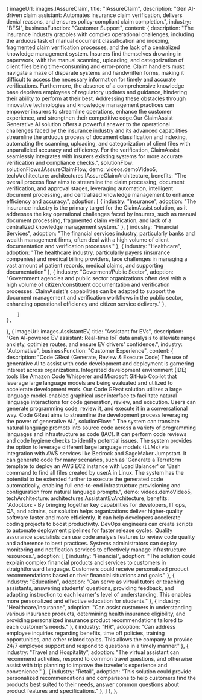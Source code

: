  {
    imageUrl: images.IAssureClaim,
    title: "IAssureClaim​",
    description: "Gen AI-driven claim assistant: Automates insurance claim verification, delivers denial reasons, and ensures policy-compliant claim completion.",
    industry: "BFSI",
    businessFunction: "Customer Support",
    content: {
      description: "The insurance industry grapples with complex operational challenges, including the arduous task of manual document classification and indexing, fragmented claim verification processes, and the lack of a centralized knowledge management system. Insurers find themselves drowning in paperwork, with the manual scanning, uploading, and categorization of client files being time-consuming and error-prone. Claim handlers must navigate a maze of disparate systems and handwritten forms, making it difficult to access the necessary information for timely and accurate verifications. Furthermore, the absence of a comprehensive knowledge base deprives employees of regulatory updates and guidance, hindering their ability to perform at their best. Addressing these obstacles through innovative technologies and knowledge management practices can empower insurers to streamline operations, enhance the customer experience, and strengthen their competitive edge.Our ClaimAssist Generative AI solution offers a powerful answer to the operational challenges faced by the insurance industry and its advanced capabilities streamline the arduous process of document classification and indexing, automating the scanning, uploading, and categorization of client files with unparalleled accuracy and efficiency. For the verification, ClaimAssist seamlessly integrates with insurers existing systems for more accurate verification and compliance checks.",
      solutionFlow: solutionFlows.IAssureClaimFlow,
      demo: videos.demoVideo5,
      techArchitecture: architectures.IAssureClaimArchitecture,
      benefits: "The overall process flow aims to streamline the claim processing, document verification, and approval stages, leveraging automation, intelligent document processing, and centralized knowledge management to enhance efficiency and accuracy.",
       adoption: [
             { industry: "Insurance", adoption: "The insurance industry is the primary target for the ClaimAssist solution, as it addresses the key operational challenges faced by insurers, such as manual document processing, fragmented claim verification, and lack of a centralized knowledge management system." },
             { industry: "Financial Services", adoption: "The financial services industry, particularly banks and wealth management firms, often deal with a high volume of client documentation and verification processes." },
             { industry: "Healthcare", adoption: "The healthcare industry, particularly payers (insurance companies) and medical billing providers, face challenges in managing a vast amount of patient records, medical claims, and supporting documentation" },
             { industry: "Goverment/Public Sector", adoption: "Government agencies and public sector organizations often deal with a high volume of citizen/constituent documentation and verification processes. ClaimAssist's capabilities can be adapted to support the document management and verification workflows in the public sector, enhancing operational efficiency and citizen service delivery." },
            
        ]
    },
  },
  {
    imageUrl: images.AssistantEV,
    title: "Assistant for EVs​",
    description: "Gen AI-powered EV assistant: Real-time IoT data analysis to alleviate range anxiety, optimize routes, and ensure EV drivers' confidence.",
    industry: "Automative",
    businessFunction: "Customer Experience",
    content: {
      description: "Code GReat (Generate, Review & Execute Code) The use of generative AI to assist with code development and deployment is garnering interest across organizations. Integrated development environment (IDE) tools like Amazon Code Whisperer and Microsoft GitHub Copilot that leverage large language models are being evaluated and utilized to accelerate development work. Our Code GReat solution utilizes a large language model-enabled graphical user interface to facilitate natural language interactions for code generation, review, and execution. Users can generate programming code, review it, and execute it in a conversational way. Code GReat aims to streamline the development process leveraging the power of generative AI.",
      solutionFlow: " The system can translate natural language prompts into source code across a variety of programming languages and infrastructure as code (IAC). It can perform code reviews and code hygiene checks to identify potential issues.  The system provides the option to leverage different large language models (LLMs) via integration with AWS services like Bedrock and SageMaker Jumpstart.  It can generate code for many scenarios, such as 'Generate a Terraform template to deploy an AWS EC2 instance with Load Balancer' or 'Bash command to find all files created by userA in Linux.  The system has the potential to be extended further to execute the generated code automatically, enabling full end-to-end infrastructure provisioning and configuration from natural language prompts.",
      demo: videos.demoVideo5,
      techArchitecture: architectures.AssistantEvArchitecture,
      benefits: "Adoption: - By bringing together key capabilities for developers, IT ops, QA, and admins, our solution helps organizations deliver higher-quality software faster and more efficiently. It can help developers accelerate coding projects to boost productivity. DevOps engineers can create scripts to automate deployment pipelines for faster release cycles. Quality assurance specialists can use code analysis features to review code quality and adherence to best practices. Systems administrators can deploy monitoring and notification services to effectively manage infrastructure resources.",
       adoption: [
             { industry: "Financial", adoption: "The solution could explain complex financial products and services to customers in straightforward language. Customers could receive personalized product recommendations based on their financial situations and goals." },
             { industry: "Education", adoption: "Can serve as virtual tutors or teaching assistants, answering students' questions, providing feedback, and adapting instruction to each learner's level of understanding. This enables more personalized and effective education for students." },
             { industry: "Healthcare/Insurance", adoption: "Can assist customers in understanding various insurance products, determining health insurance eligibility, and providing personalized insurance product recommendations tailored to each customer's needs." },
             { industry: "HR", adoption: "Can address employee inquiries regarding benefits, time off policies, training opportunities, and other related topics. This allows the company to provide 24/7 employee support and respond to questions in a timely manner." },
             { industry: "Travel and Hospitality", adoption: "The virtual assistant can recommend activities, respond to common travel questions, and otherwise assist with trip planning to improve the traveler's experience and convenience." },
             { industry: "Retail", adoption: "This solution could provide personalized recommendations and comparisons to help customers find the products best suited to their needs, answer common questions about product features and specifications." },
        ]
    },
  },

